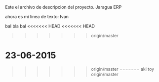 Este el archivo de descripcion del proyecto. 
Jaragua ERP


ahora es mi linea de texto: Ivan

bal bla bal
<<<<<<< HEAD
<<<<<<< HEAD
>>>>>>> origin/master

 23-06-2015
=======
>>>>>>> origin/master
=======
aki toy
>>>>>>> origin/master
